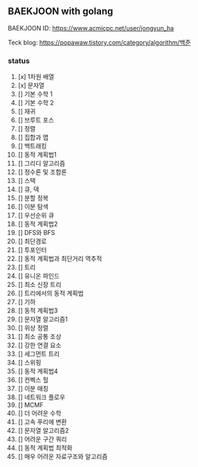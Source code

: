 ## BAEKJOON with golang

BAEKJOON ID: https://www.acmicpc.net/user/jongyun_ha

Teck blog: https://popawaw.tistory.com/category/algorithm/백준

### status 
1. [x] 1차원 배열
2. [x] 문자열
3. [] 기본 수학 1
4. [] 기본 수학 2
5. [] 재귀
6. [] 브루트 포스
7. [] 정렬
8. [] 집합과 맵
9. [] 백트래킹 
10. [] 동적 계획법1 
11. [] 그리디 알고리즘
12. [] 정수론 및 조합론
13. [] 스택
14. [] 큐, 덱
15. [] 분할 정복
16. [] 이분 탐색
17. [] 우선순위 큐
18. [] 동적 계획법2
19. [] DFS와 BFS
20. [] 최단경로
21. [] 투포인터
22. [] 동적 계획법과 최단거리 역추적
23. [] 트리
24. [] 유니온 파인드
25. [] 최소 신장 트리
26. [] 트리에서의 동적 계획법
27. [] 기하
28. [] 동적 계획법3
29. [] 문자열 알고리즘1
30. [] 위상 정렬
31. [] 최소 공통 조상
32. [] 강한 연결 요소
33. [] 세그먼트 트리
34. [] 스위핑
35. [] 동적 계획법4
36. [] 컨벡스 헐
37. [] 이분 매칭
38. [] 네트워크 플로우
39. [] MCMF
40. [] 더 어려운 수학
41. [] 고속 푸리에 변환
42. [] 문자열 알고리즘2
43. [] 어려운 구간 쿼리
44. [] 동적 계획법 최적화
45. [] 매우 어려운 자료구조와 알고리즘